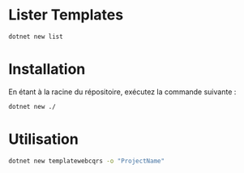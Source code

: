 # Lister Templates

```bash
dotnet new list
```

# Installation

En étant à la racine du répositoire, exécutez la commande suivante :

```bash
dotnet new ./
```

# Utilisation

```bash
dotnet new templatewebcqrs -o "ProjectName"
```